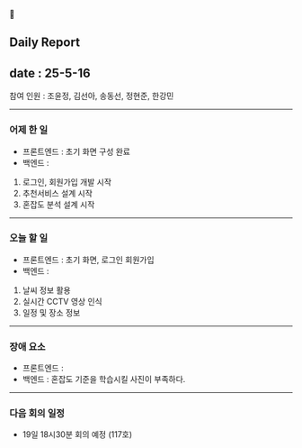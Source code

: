 <aside>
📌

# Daily Report

## date : 25-5-16

참여 인원 : 조윤정, 김선아, 송동선, 정현준, 한강민

---

### 어제 한 일

- 프론트엔드 : 초기 화면 구성 완료
- 백엔드 :
1. 로그인, 회원가입 개발 시작
2. 추천서비스 설계 시작
3. 혼잡도 분석 설계 시작

---

### 오늘 할 일

- 프론트엔드 : 초기 화면, 로그인 회원가입
- 백엔드 :
1. 날씨 정보 활용 
2. 실시간 CCTV 영상 인식 
3. 일정 및 장소 정보 

---

### 장애 요소

- 프론트엔드 :
- 백엔드 : 혼잡도 기준을 학습시킬 사진이 부족하다.

---

### 다음 회의 일정

- 19일 18시30분 회의 예정 (117호)
</aside>

